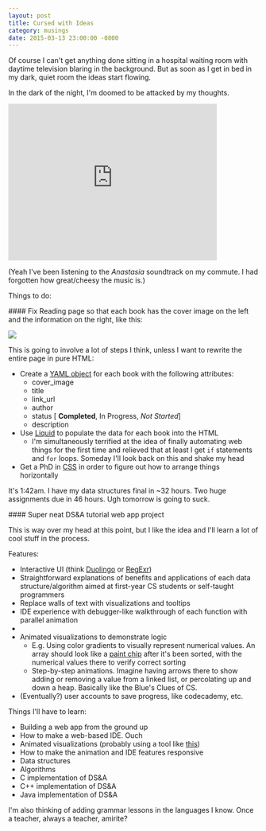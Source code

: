 ```yaml
---
layout: post
title: Cursed with Ideas
category: musings
date: 2015-03-13 23:00:00 -0800
---
```


Of course I can't get anything done sitting in a hospital waiting room with daytime television blaring in the background. But as soon as I get in bed in my dark, quiet room the ideas start flowing.

In the dark of the night, I'm doomed to be attacked by my thoughts.

<iframe width="420" height="315" src="https://www.youtube.com/embed/Ocm8QdNR_d8" frameborder="0" allowfullscreen></iframe>

(Yeah I've been listening to the *Anastasia* soundtrack on my commute. I had forgotten how great/cheesy the music is.)

Things to do:






####<i class="fa fa-square-o"></i> Fix Reading page so that each book has the cover image on the left and the information on the right, like this:

<img class="wide" src="{{ site.url }}/assets/comp/reading.png"/>

This is going to involve a lot of steps I think, unless I want to rewrite the entire page in pure HTML:

- Create a [YAML object](http://en.wikipedia.org/wiki/YAML#Examples) for each book with the following attributes:
	- cover_image
	- title
	- link_url
	- author
	- status [<i class="fa fa-check-square-o"></i> **Completed**, <i class="fa fa-refresh"></i> In Progress, <i class="fa fa-ellipsis-h"></i> *Not Started*]
	- description
- Use [Liquid](http://docs.shopify.com/themes/liquid-documentation/basics) to populate the data for each book into the HTML
	- I'm simultaneously terrified at the idea of finally automating web things for the first time and relieved that at least I get `if` statements and `for` loops. Someday I'll look back on this and shake my head
- Get a PhD in [CSS](http://i.imgur.com/Q3cUg29.gif) in order to figure out how to arrange things horizontally

It's 1:42am. I have my data structures final in ~32 hours. Two huge assignments due in 46 hours. Ugh tomorrow is going to suck.






####<i class="fa fa-square-o"></i> Super neat DS&A tutorial web app project

This is way over my head at this point, but I like the idea and I'll learn a lot of cool stuff in the process.

Features:

- Interactive UI (think [Duolingo](https://www.duolingo.com/) or [RegExr](http://www.regexr.com/))
- Straightforward explanations of benefits and applications of each data structure/algorithm aimed at first-year CS students or self-taught programmers
- Replace walls of text with visualizations and tooltips
- IDE experience with debugger-like walkthrough of each function with parallel animation
- 
- Animated visualizations to demonstrate logic
	- E.g. Using color gradients to visually represent numerical values. An array should look like a [paint chip](http://sugarluxeblog.com/wp-content/uploads/2009/01/paint-chips.jpg) after it's been sorted, with the numerical values there to verify correct sorting
	- Step-by-step animations. Imagine having arrows there to show adding or removing a value from a linked list, or percolating up and down a heap. Basically like the Blue's Clues of CS.
- (Eventually?) user accounts to save progress, like codecademy, etc.

Things I'll have to learn:

- Building a web app from the ground up
- How to make a web-based IDE. Ouch
- Animated visualizations (probably using a tool like [this](https://animatron.com/))
- How to make the animation and IDE features responsive
- Data structures
- Algorithms
- C implementation of DS&A
- C++ implementation of DS&A
- Java implementation of DS&A

I'm also thinking of adding grammar lessons in the languages I know. Once a teacher, always a teacher, amirite?